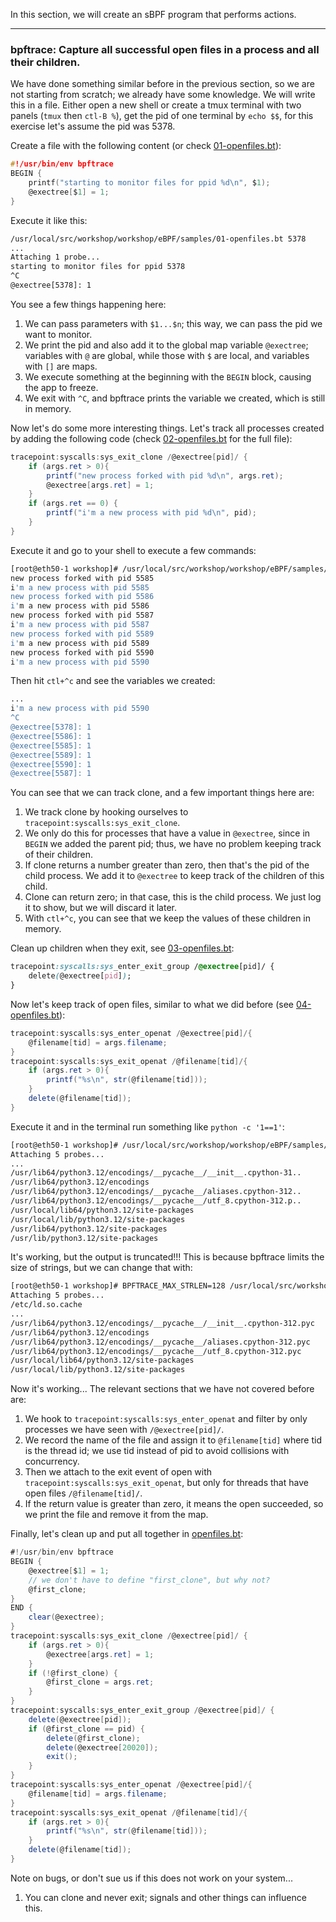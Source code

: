 In this section, we will create an sBPF program that performs actions.

---

### bpftrace: Capture all successful open files in a process and all their children.

We have done something similar before in the previous section, so we are not starting from scratch; we already have some knowledge. We will write this in a file. Either open a new shell or create a tmux terminal with two panels (`tmux` then `ctl-B %`), get the pid of one terminal by `echo $$`, for this exercise let's assume the pid was 5378.

Create a file with the following content (or check [01-openfiles.bt](samples/01-openfiles.bt)):
```c
#!/usr/bin/env bpftrace
BEGIN {
    printf("starting to monitor files for ppid %d\n", $1);
    @exectree[$1] = 1;
}
```
Execute it like this:
```bash
/usr/local/src/workshop/workshop/eBPF/samples/01-openfiles.bt 5378
...
Attaching 1 probe...
starting to monitor files for ppid 5378
^C
@exectree[5378]: 1
```
You see a few things happening here:

1. We can pass parameters with `$1...$n`; this way, we can pass the pid we want to monitor.
2. We print the pid and also add it to the global map variable `@exectree`; variables with `@` are global, while those with `$` are local, and variables with `[]` are maps.
3. We execute something at the beginning with the `BEGIN` block, causing the app to freeze.
4. We exit with `^C`, and bpftrace prints the variable we created, which is still in memory.

Now let's do some more interesting things. Let's track all processes created by adding the following code (check [02-openfiles.bt](samples/02-openfiles.bt) for the full file):
```csharp
tracepoint:syscalls:sys_exit_clone /@exectree[pid]/ {
    if (args.ret > 0){
        printf("new process forked with pid %d\n", args.ret);
        @exectree[args.ret] = 1;
    }
    if (args.ret == 0) {
        printf("i'm a new process with pid %d\n", pid);
    }
}
```
Execute it and go to your shell to execute a few commands:
```bash
[root@eth50-1 workshop]# /usr/local/src/workshop/workshop/eBPF/samples/02-openfiles.bt 5378
new process forked with pid 5585
i'm a new process with pid 5585
new process forked with pid 5586
i'm a new process with pid 5586
new process forked with pid 5587
i'm a new process with pid 5587
new process forked with pid 5589
i'm a new process with pid 5589
new process forked with pid 5590
i'm a new process with pid 5590
```
Then hit `ctl+^c` and see the variables we created:
```bash
...
i'm a new process with pid 5590
^C
@exectree[5378]: 1
@exectree[5586]: 1
@exectree[5585]: 1
@exectree[5589]: 1
@exectree[5590]: 1
@exectree[5587]: 1
```
You can see that we can track clone, and a few important things here are:

1. We track clone by hooking ourselves to `tracepoint:syscalls:sys_exit_clone`.
2. We only do this for processes that have a value in `@exectree`, since in `BEGIN` we added the parent pid; thus, we have no problem keeping track of their children.
3. If clone returns a number greater than zero, then that's the pid of the child process. We add it to `@exectree` to keep track of the children of this child.
4. Clone can return zero; in that case, this is the child process. We just log it to show, but we will discard it later.
5. With `ctl+^c`, you can see that we keep the values of these children in memory.

Clean up children when they exit, see [03-openfiles.bt](samples/03-openfiles.bt):

```css
tracepoint:syscalls:sys_enter_exit_group /@exectree[pid]/ {
    delete(@exectree[pid]);
}
```

Now let's keep track of open files, similar to what we did before (see [04-openfiles.bt](samples/04-openfiles.bt)):
```csharp
tracepoint:syscalls:sys_enter_openat /@exectree[pid]/{
    @filename[tid] = args.filename;
}
tracepoint:syscalls:sys_exit_openat /@filename[tid]/{
    if (args.ret > 0){
        printf("%s\n", str(@filename[tid]));
    }
    delete(@filename[tid]);
}
```
Execute it and in the terminal run something like `python -c '1==1'`:
```bash
[root@eth50-1 workshop]# /usr/local/src/workshop/workshop/eBPF/samples/04-openfiles.bt 5378                                                                                                                                    19:31:37 [5/563]
Attaching 5 probes...                                                                                                                                                                                                                          
...
/usr/lib64/python3.12/encodings/__pycache__/__init__.cpython-31..
/usr/lib64/python3.12/encodings
/usr/lib64/python3.12/encodings/__pycache__/aliases.cpython-312..
/usr/lib64/python3.12/encodings/__pycache__/utf_8.cpython-312.p..
/usr/local/lib64/python3.12/site-packages
/usr/local/lib/python3.12/site-packages
/usr/lib64/python3.12/site-packages
/usr/lib/python3.12/site-packages
```
It's working, but the output is truncated!!! This is because bpftrace limits the size of strings, but we can change that with:
```bash
[root@eth50-1 workshop]# BPFTRACE_MAX_STRLEN=128 /usr/local/src/workshop/workshop/eBPF/samples/04-openfiles.bt 5378                                                                                                                            
Attaching 5 probes...                                                                                                                                                                                                                          
/etc/ld.so.cache                                                                                                                                                                                                                               
...
/usr/lib64/python3.12/encodings/__pycache__/__init__.cpython-312.pyc
/usr/lib64/python3.12/encodings
/usr/lib64/python3.12/encodings/__pycache__/aliases.cpython-312.pyc
/usr/lib64/python3.12/encodings/__pycache__/utf_8.cpython-312.pyc
/usr/local/lib64/python3.12/site-packages
/usr/local/lib/python3.12/site-packages
```
Now it's working... The relevant sections that we have not covered before are:

1. We hook to `tracepoint:syscalls:sys_enter_openat` and filter by only processes we have seen with `/@exectree[pid]/`.
2. We record the name of the file and assign it to `@filename[tid]` where tid is the thread id; we use tid instead of pid to avoid collisions with concurrency.
3. Then we attach to the exit event of open with `tracepoint:syscalls:sys_exit_openat`, but only for threads that have open files `/@filename[tid]/`.
4. If the return value is greater than zero, it means the open succeeded, so we print the file and remove it from the map.

Finally, let's clean up and put all together in [openfiles.bt](samples/openfiles.bt):
```csharp
#!/usr/bin/env bpftrace
BEGIN {
    @exectree[$1] = 1;
    // we don't have to define "first_clone", but why not?
    @first_clone;
}
END {
    clear(@exectree);
}
tracepoint:syscalls:sys_exit_clone /@exectree[pid]/ {
    if (args.ret > 0){
        @exectree[args.ret] = 1;
    }
    if (!@first_clone) {
        @first_clone = args.ret;
    }
}
tracepoint:syscalls:sys_enter_exit_group /@exectree[pid]/ {
    delete(@exectree[pid]);
    if (@first_clone == pid) {
        delete(@first_clone);
        delete(@exectree[20020]);
        exit();
    }
}
tracepoint:syscalls:sys_enter_openat /@exectree[pid]/{
    @filename[tid] = args.filename;
}
tracepoint:syscalls:sys_exit_openat /@filename[tid]/{
    if (args.ret > 0){
        printf("%s\n", str(@filename[tid]));
    }
    delete(@filename[tid]);
}
```
Note on bugs, or don't sue us if this does not work on your system...

1. You can clone and never exit; signals and other things can influence this.